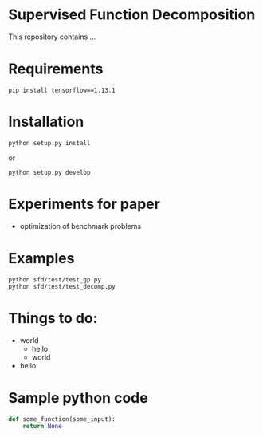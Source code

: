 # Supervised Function Decomposition

This repository contains ...

# Requirements
```
pip install tensorflow==1.13.1
```

# Installation
```
python setup.py install
```
or
```
python setup.py develop
```
# Experiments for paper
* optimization of benchmark problems

# Examples
```
python sfd/test/test_gp.py 
python sfd/test/test_decomp.py 
```

# Things to do:
* world
    * hello
    * world
* hello

# Sample python code 
```python
def some_function(some_input):
	return None
```